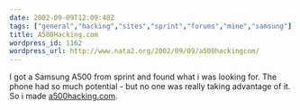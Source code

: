 ```yaml
---
date: 2002-09-09T12:09:48Z
tags: ["general","hacking","sites","sprint","forums","mine","samsung"]
title: A500Hacking.com
wordpress_id: 1162
wordpress_url: http://www.nata2.org/2002/09/09/a500hackingcom/
---
```


I got a Samsung A500 from sprint and found what i was looking for. The phone had so much potential - but no one was really taking advantage of it. So i made <a href="http://www.a500hacking.com">a500hacking.com</a>.
